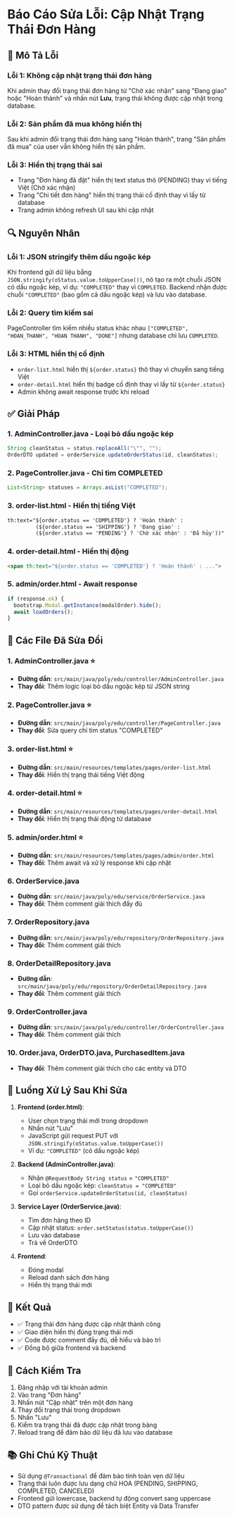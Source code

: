 # Báo Cáo Sửa Lỗi: Cập Nhật Trạng Thái Đơn Hàng

## 🐛 Mô Tả Lỗi

### Lỗi 1: Không cập nhật trạng thái đơn hàng
Khi admin thay đổi trạng thái đơn hàng từ "Chờ xác nhận" sang "Đang giao" hoặc "Hoàn thành" và nhấn nút **Lưu**, trạng thái không được cập nhật trong database.

### Lỗi 2: Sản phẩm đã mua không hiển thị
Sau khi admin đổi trạng thái đơn hàng sang "Hoàn thành", trang "Sản phẩm đã mua" của user vẫn không hiển thị sản phẩm.

### Lỗi 3: Hiển thị trạng thái sai
- Trang "Đơn hàng đã đặt" hiển thị text status thô (PENDING) thay vì tiếng Việt (Chờ xác nhận)
- Trang "Chi tiết đơn hàng" hiển thị trạng thái cố định thay vì lấy từ database
- Trang admin không refresh UI sau khi cập nhật

## 🔍 Nguyên Nhân

### Lỗi 1: JSON stringify thêm dấu ngoặc kép
Khi frontend gửi dữ liệu bằng `JSON.stringify(oStatus.value.toUpperCase())`, nó tạo ra một chuỗi JSON có dấu ngoặc kép, ví dụ: `"COMPLETED"` thay vì `COMPLETED`. Backend nhận được chuỗi `"COMPLETED"` (bao gồm cả dấu ngoặc kép) và lưu vào database.

### Lỗi 2: Query tìm kiếm sai
PageController tìm kiếm nhiều status khác nhau `["COMPLETED", "HOAN_THANH", "HOAN THANH", "DONE"]` nhưng database chỉ lưu `COMPLETED`.

### Lỗi 3: HTML hiển thị cố định
- `order-list.html` hiển thị `${order.status}` thô thay vì chuyển sang tiếng Việt
- `order-detail.html` hiển thị badge cố định thay vì lấy từ `${order.status}`
- Admin không await response trước khi reload

## ✅ Giải Pháp

### 1. AdminController.java - Loại bỏ dấu ngoặc kép
```java
String cleanStatus = status.replaceAll("\"", "");
OrderDTO updated = orderService.updateOrderStatus(id, cleanStatus);
```

### 2. PageController.java - Chỉ tìm COMPLETED
```java
List<String> statuses = Arrays.asList("COMPLETED");
```

### 3. order-list.html - Hiển thị tiếng Việt
```html
th:text="${order.status == 'COMPLETED'} ? 'Hoàn thành' : 
         (${order.status == 'SHIPPING'} ? 'Đang giao' : 
         (${order.status == 'PENDING'} ? 'Chờ xác nhận' : 'Đã hủy'))"
```

### 4. order-detail.html - Hiển thị động
```html
<span th:text="${order.status == 'COMPLETED'} ? 'Hoàn thành' : ...">
```

### 5. admin/order.html - Await response
```javascript
if (response.ok) {
  bootstrap.Modal.getInstance(modalOrder).hide();
  await loadOrders();
}
```

## 📝 Các File Đã Sửa Đổi

### 1. **AdminController.java** ⭐
- **Đường dẫn**: `src/main/java/poly/edu/controller/AdminController.java`
- **Thay đổi**: Thêm logic loại bỏ dấu ngoặc kép từ JSON string

### 2. **PageController.java** ⭐
- **Đường dẫn**: `src/main/java/poly/edu/controller/PageController.java`
- **Thay đổi**: Sửa query chỉ tìm status "COMPLETED"

### 3. **order-list.html** ⭐
- **Đường dẫn**: `src/main/resources/templates/pages/order-list.html`
- **Thay đổi**: Hiển thị trạng thái tiếng Việt động

### 4. **order-detail.html** ⭐
- **Đường dẫn**: `src/main/resources/templates/pages/order-detail.html`
- **Thay đổi**: Hiển thị trạng thái động từ database

### 5. **admin/order.html** ⭐
- **Đường dẫn**: `src/main/resources/templates/pages/admin/order.html`
- **Thay đổi**: Thêm await và xử lý response khi cập nhật

### 6. **OrderService.java**
- **Đường dẫn**: `src/main/java/poly/edu/service/OrderService.java`
- **Thay đổi**: Thêm comment giải thích đầy đủ

### 7. **OrderRepository.java**
- **Đường dẫn**: `src/main/java/poly/edu/repository/OrderRepository.java`
- **Thay đổi**: Thêm comment giải thích

### 8. **OrderDetailRepository.java**
- **Đường dẫn**: `src/main/java/poly/edu/repository/OrderDetailRepository.java`
- **Thay đổi**: Thêm comment giải thích

### 9. **OrderController.java**
- **Đường dẫn**: `src/main/java/poly/edu/controller/OrderController.java`
- **Thay đổi**: Thêm comment giải thích

### 10. **Order.java, OrderDTO.java, PurchasedItem.java**
- **Thay đổi**: Thêm comment giải thích cho các entity và DTO

## 🔄 Luồng Xử Lý Sau Khi Sửa

1. **Frontend (order.html)**:
   - User chọn trạng thái mới trong dropdown
   - Nhấn nút "Lưu"
   - JavaScript gửi request PUT với `JSON.stringify(oStatus.value.toUpperCase())`
   - Ví dụ: `"COMPLETED"` (có dấu ngoặc kép)

2. **Backend (AdminController.java)**:
   - Nhận `@RequestBody String status` = `"COMPLETED"`
   - Loại bỏ dấu ngoặc kép: `cleanStatus = "COMPLETED"`
   - Gọi `orderService.updateOrderStatus(id, cleanStatus)`

3. **Service Layer (OrderService.java)**:
   - Tìm đơn hàng theo ID
   - Cập nhật status: `order.setStatus(status.toUpperCase())`
   - Lưu vào database
   - Trả về OrderDTO

4. **Frontend**:
   - Đóng modal
   - Reload danh sách đơn hàng
   - Hiển thị trạng thái mới

## 🎯 Kết Quả
- ✅ Trạng thái đơn hàng được cập nhật thành công
- ✅ Giao diện hiển thị đúng trạng thái mới
- ✅ Code được comment đầy đủ, dễ hiểu và bảo trì
- ✅ Đồng bộ giữa frontend và backend

## 🧪 Cách Kiểm Tra
1. Đăng nhập với tài khoản admin
2. Vào trang "Đơn hàng"
3. Nhấn nút "Cập nhật" trên một đơn hàng
4. Thay đổi trạng thái trong dropdown
5. Nhấn "Lưu"
6. Kiểm tra trạng thái đã được cập nhật trong bảng
7. Reload trang để đảm bảo dữ liệu đã lưu vào database

## 📚 Ghi Chú Kỹ Thuật
- Sử dụng `@Transactional` để đảm bảo tính toàn vẹn dữ liệu
- Trạng thái luôn được lưu dạng chữ HOA (PENDING, SHIPPING, COMPLETED, CANCELED)
- Frontend gửi lowercase, backend tự động convert sang uppercase
- DTO pattern được sử dụng để tách biệt Entity và Data Transfer
